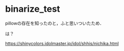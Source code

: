 # binarize_test
pillowの存在を知ったのと，ふと思いついたため．


は？

https://shinycolors.idolmaster.jp/idol/shhis/nichika.html
